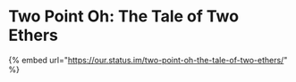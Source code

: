 # Two Point Oh: The Tale of Two Ethers



{% embed url="https://our.status.im/two-point-oh-the-tale-of-two-ethers/" %}





